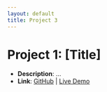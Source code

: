 ```yaml
---
layout: default
title: Project 3
---
```

# Project 1: [Title]
- **Description**: …
- **Link**: [GitHub](…) | [Live Demo](…)
